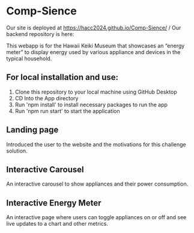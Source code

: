 # Comp-Sience

Our site is deployed at https://hacc2024.github.io/Comp-Sience/ /
Our backend repository is here: 

This webapp is for the Hawaii Keiki Museum that showcases
an “energy meter” to display energy used by various appliance and devices
in the typical household.

## For local installation and use:
1) Clone this repository to your local machine using GitHub Desktop
2) CD Into the App directory
3) Run 'npm install' to install necessary packages to run the app
4) Run 'npm run start' to start the application

## Landing page
Introduced the user to the website and the motivations for this challenge solution.

## Interactive Carousel
An interactive carousel to show appliances and their power consumption.

## Interactive Energy Meter
An interactive page where users can toggle appliances on or off and see live updates to a chart and other metrics.
